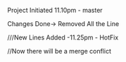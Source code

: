 Project Initiated 11.10pm - master


Changes Done-> Removed All the Line



///New Lines Added -11.25pm - HotFix

//Now there will be a merge conflict
